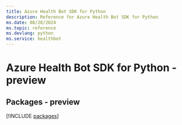 ```yaml
---
title: Azure Health Bot SDK for Python
description: Reference for Azure Health Bot SDK for Python
ms.date: 08/28/2024
ms.topic: reference
ms.devlang: python
ms.service: healthbot
---
```

# Azure Health Bot SDK for Python - preview
## Packages - preview
[!INCLUDE [packages](health-bot-index.md)]